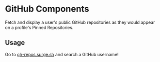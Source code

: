 # GitHub Components

Fetch and display a user's public GitHub repositories as they would appear on a profile's Pinned Repositories.

## Usage

Go to [gh-repos.surge.sh](http://gh-repos.surge.sh) and search a GitHub username!

<!-- ## Usage

Create a new [OAuth Application](https://github.com/settings/applications/new) on GitHub and get your `client_id` and `client_secret` (otherwise you're limited to 60 API calls).

Create a new file in the project root called `config.js` and, in it, store your `client_id` and `client_secret` along with the username of the user whose repositories you want to see, like so: 

```
// config.js

config {
	client_id: 'XXX',
	client_secret: 'XXX'
}

```

Then open up `index.html` and check it out. -->